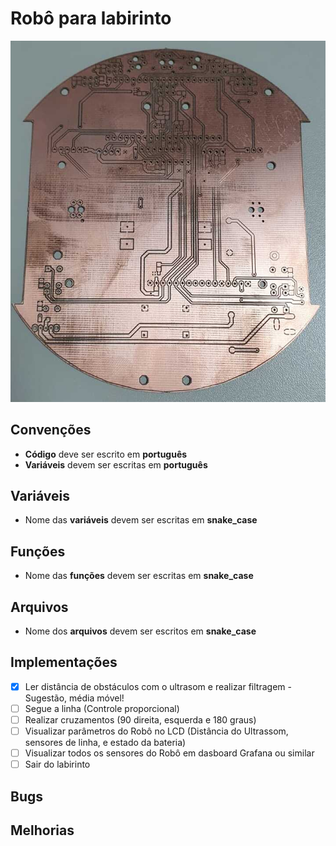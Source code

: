 # Robô para labirinto

<img src="board.jpeg">

## Convenções
- **Código** deve ser escrito em **português**
- **Variáveis** devem ser escritas em **português**

## Variáveis
- Nome das **variáveis** devem ser escritas em **snake_case**

## Funções
- Nome das **funções** devem ser escritas em **snake_case**

## Arquivos
- Nome dos **arquivos** devem ser escritos em **snake_case**

## Implementações
- [x] Ler distância de obstáculos com o ultrasom e realizar filtragem - Sugestão, média móvel! 
- [ ] Segue a linha (Controle proporcional) 
- [ ] Realizar cruzamentos (90 direita, esquerda e 180 graus) 
- [ ] Visualizar parâmetros do Robô no LCD (Distância do Ultrassom, sensores de linha, e estado da bateria) 
- [ ] Visualizar todos os sensores do Robô em dasboard Grafana ou similar
- [ ] Sair do labirinto

## Bugs

## Melhorias